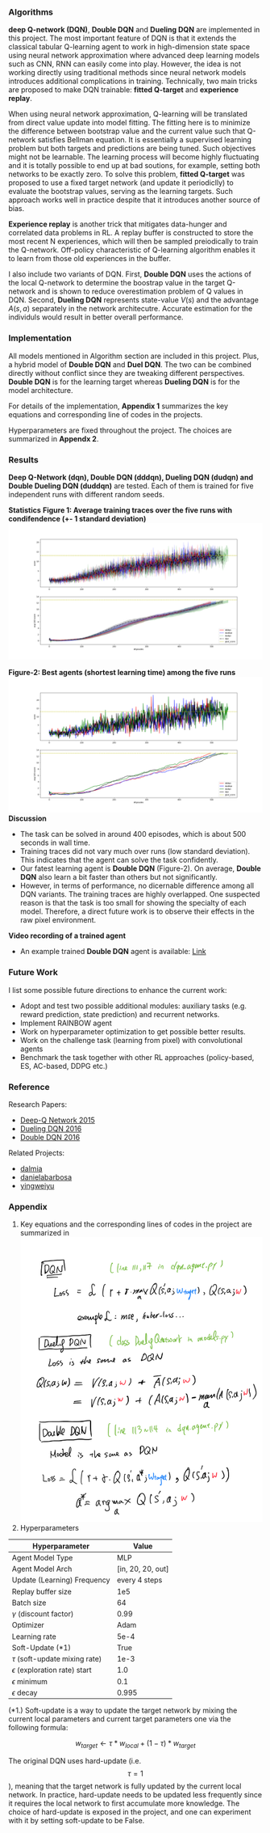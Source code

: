 ### **Algorithms**
**deep Q-network (DQN)**, **Double DQN** and **Dueling DQN** are implemented in this project. The most important feature of DQN is that it extends the classical tabular Q-learning agent to work in high-dimension state space using neural network approximation where advanced deep learning models such as CNN, RNN can easily come into play. However, the idea is not working directly using traditional methods since neural network models introduces additional complications in training. Technically, two main tricks are proposed to make DQN trainable: **fitted Q-target** and **experience replay**. 

When using neural network approximation, Q-learning will be translated from direct value update into model fitting. The fitting here is to minimize the difference between bootstrap value and the current value such that Q-network satisfies Bellman equation. It is essentially a supervised learning problem but both targets and predictions are being tuned. Such objectives might not be learnable. The learning process will become highly fluctuating and it is totally possible to end up at bad soutions, for example, setting both networks to be exactly zero. To solve this problem, **fitted Q-target** was proposed to use a fixed target network (and update it periodiclly) to evaluate the bootstrap values, serving as the learning targets. Such approach works well in practice despite that it introduces another source of bias. 

**Experience replay** is another trick that mitigates data-hunger and correlated data problems in RL. A replay buffer is constructed to store the most recent N experiences, which will then be sampled preiodically to train the Q-network. Off-policy characteristic of Q-learning algorithm enables it to learn from  those old experiences in the buffer.

I also include two variants of DQN. First, **Double DQN** uses the actions of the local Q-network to determine the boostrap value in the target Q-network and is shown to reduce overestimation problem of Q values in DQN. Second, **Dueling DQN** represents state-value $V(s)$ and the advantage $A(s,a)$ separately in the network architecutre. Accurate estimation for the individuls would result in better overall performance.

### **Implementation**
All models mentioned in Algorithm section are included in this project. Plus, a hybrid model of **Double DQN** and **Duel DQN**. The two can be combined directly without conflict since they are tweaking different perspectives. **Double DQN** is for the learning target whereas **Dueling DQN** is for the model architecture. 

For details of the implementation, **Appendix 1** summarizes the key equations and corresponding line of codes in the projects.

Hyperparameters are fixed throughout the project. The choices are summarized in **Appendx 2**.

### **Results**  
**Deep Q-Network (dqn), Double DQN (dddqn), Dueling DQN (dudqn) and Double Dueling DQN (duddqn)** are tested. Each of them is trained for five independent runs with different random seeds.

**Statistics**
**Figure 1: Average training traces over the five runs with condifendence (+- 1 standard deviation)**
![average scores](results/dqns2020_avg.png)

**Figure-2: Best agents (shortest learning time) among the five runs**
![best scores](results/dqns2020_best.png)
**Discussion**
- The task can be solved in around 400 episodes, which is about 500 seconds in wall time.   
- Training traces did not vary much over runs (low standard deviation). This indicates that the agent can solve the task confidently. 
- Our fatest learning agent is **Double DQN** (Figure-2). On average, **Double DQN** also learn a bit faster than others but not significantly.
- However, in terms of performance, no dicernable difference among all DQN variants. The training traces are highly overlapped. One suspected reason is that the task is too small for showing the specialty of each model. Therefore, a direct future work is to observe their effects in the raw pixel environment.

**Video recording of a trained agent**
- An example trained **Double DQN** agent is available: [Link](./results/animation/dddqn-demo.mp4)

### **Future Work**
I list some possible future directions to enhance the current work:

- Adopt and test two possible additional modules: auxiliary tasks (e.g. reward prediction, state prediction) and recurrent networks. 
- Implement RAINBOW agent
- Work on hyperparameter optimization to get possible better results. 
- Work on the challenge task (learning from pixel) with convolutional agents
- Benchmark the task together with other RL approaches (policy-based, ES, AC-based, DDPG etc.)

### **Reference**
Research Papers:
- [Deep-Q Network 2015](https://www.nature.com/articles/nature14236)
- [Dueling DQN 2016](https://arxiv.org/abs/1511.06581)
- [Double DQN 2016](https://arxiv.org/abs/1509.06461)

Related Projects:
- [dalmia](https://github.com/dalmia/udacity-deep-reinforcement-learning)
- [danielabarbosa](https://github.com/danielnbarbosa/drlnd_navigation)
- [yingweiyu](https://github.com/yingweiy/drlnd_project1_navigation)

### **Appendix**
1. Key equations and the corresponding lines of codes in the project are summarized in ![./equations.png](./equations.png) 
2. Hyperparameters

| Hyperparameter                      | Value |
| ----------------------------------- | ----- |
| Agent Model Type                    | MLP   |
| Agent Model Arch                    | [in, 20, 20, out] |
| Update (Learning) Frequency         | every 4 steps |
| Replay buffer size                  | 1e5   |
| Batch size                          | 64    |
| $\gamma$ (discount factor)          | 0.99  |
| Optimizer                           | Adam  |
| Learning rate                       | 5e-4  |
| Soft-Update (*1)                      | True  |
| $\tau$ (soft-update mixing rate)    | 1e-3  |
| $\epsilon$ (exploration rate) start | 1.0   |
| $\epsilon$ minimum                  | 0.1   |
| $\epsilon$ decay                    | 0.995 |

(*1.) Soft-update is a way to update the target network by mixing the current local parameters and current target parameters one via the following formula:

$$
w_{target} \leftarrow \tau * w_{local} + (1-\tau) * w_{target}
$$

The original DQN uses hard-update (i.e. $$\tau=1$$), meaning that the target network is fully updated by the current local network. In practice, hard-update needs to be updated less frequently since it requires the local network to first accumulate more knowledge. The choice of hard-update is exposed in the project, and one can experiment with it by setting soft-update to be False.

 
